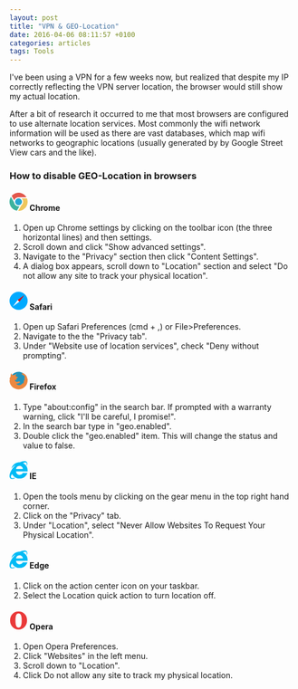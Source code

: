 ```yaml
---
layout: post
title: "VPN & GEO-Location"
date: 2016-04-06 08:11:57 +0100
categories: articles
tags: Tools
---
```

<style>
    svg#browser {
        width: 32px;
        height: 32px;
    }
</style>

I've been using a VPN for a few weeks now, but realized that despite my IP correctly reflecting the VPN server location, the browser would still show my actual location.

After a bit of research it occurred to me that most browsers are configured to use alternate location services. Most commonly the wifi network information will be used as there are vast databases, which map wifi networks to geographic locations (usually generated by by Google Street View cars and the like).

### How to disable GEO-Location in browsers

#### <svg id="browser" height="32" width="32" xmlns="http://www.w3.org/2000/svg"><path d="M15.987 9.991c3.314 0 6 2.688 6 6 0 3.315-2.686 6-6 6-3.312 0-6-2.686-6-6 0-3.312 2.688-6 6-6z" fill="#26A6D1"/><path d="M15.987 23.992c-4.048 0-7.385-3.008-7.917-6.912l-5.515-9.563-.006-.014-.617.891c-.152.279-.3.562-.436.851l-.295.69c-.098.238-.195.479-.282.725-.098.273-.183.549-.264.826l-.178.637c-.074.297-.137.594-.194.893l-.108.631c-.044.293-.078.584-.104.875l-.052.697c-.013.266-.018.531-.018.797s.004.532.018.797l.052.697c.027.291.062.584.104.875l.108.631c.058.299.12.596.194.893l.178.637c.082.275.166.553.264.826.087.244.185.484.282.725.096.23.188.461.295.689.136.289.284.57.437.852l.199.391.092.143c.176.301.37.588.566.875l.314.467c.189.258.396.504.603.752l.414.496c.18.197.373.385.563.574.19.191.377.387.575.564l.496.416c.248.205.494.412.752.602l.463.316c.288.197.577.391.875.566l.142.092.39.199c.28.152.562.303.851.438l.083.043.405.166c1.082.461 2.212.787 3.364 1.002l4.565-7.916c-.535.107-1.089.168-1.658.168z" fill="#3DB39E"/><path d="M31.933 14.901l-.021-.264c-.113-1.336-.662-3.27-1.118-4.568h-9.443c1.615 1.463 2.636 3.57 2.636 5.922 0 2.538-1.185 4.795-3.025 6.26l-5.625 9.756c1.978 0 4.641-.357 6.557-1.123l.065-.021.102-.043c.653-.271 1.299-.568 1.928-.932.563-.324 1.09-.688 1.599-1.068l.029-.023c.49-.371.949-.766 1.387-1.182l.068-.059.221-.225c.968-.969 1.799-2.039 2.477-3.193l.077-.113.139-.281c.218-.396.42-.801.604-1.213l.236-.555c.156-.391.292-.787.417-1.188l.165-.516c.153-.557.278-1.119.371-1.688l.039-.324c.069-.488.118-.979.143-1.475l.009-.397c.008-.494-.002-.991-.037-1.487z" fill="#EFC75E"/><path d="M29.838 7.991c-.335-.58-.71-1.121-1.104-1.643l-.129-.16c-.354-.457-.729-.891-1.125-1.299l-.268-.275c-.435-.428-.886-.834-1.359-1.205l-.104-.088c-.527-.406-1.079-.771-1.648-1.105l-.114-.076-.433-.225c-.25-.135-.499-.27-.756-.391-.247-.115-.496-.217-.745-.32l-.627-.25c-.303-.109-.609-.201-.916-.295l-.51-.148c-.334-.086-.671-.154-1.007-.219l-.476-.094c-.328-.053-.656-.086-.985-.117l-.539-.055c-.282-.018-.563-.016-.847-.02l-.694-.004-.54.039c-1.194.08-2.388.293-3.561.648l-.243.066c-.297.096-.59.213-.884.328l-.564.223c-.242.103-.481.224-.721.343-.232.114-.465.229-.693.356l-.26.133-.384.248c-.227.14-.452.283-.673.435-.216.151-.429.305-.637.463l-.55.439c-.227.19-.448.383-.663.583l-.408.398c-.237.238-.469.48-.688.73l-.149.18 4.551 7.895c1.045-3.201 4.052-5.518 7.603-5.518h13.85z" fill="#E2574C"/></svg> Chrome
1. Open up Chrome settings by clicking on the toolbar icon (the three horizontal lines) and then settings.
2. Scroll down and click "Show advanced settings".
3. Navigate to the "Privacy" section then click "Content Settings".
4. A dialog box appears, scroll down to "Location" section and select "Do not allow any site to track your physical location".

#### <svg id="browser" enable-background="new 0 0 128 128" version="1.1" viewBox="0 0 128 128" xml:space="preserve" xmlns="http://www.w3.org/2000/svg" xmlns:xlink="http://www.w3.org/1999/xlink"><g id="_x37__stroke"><g id="Safari"><rect clip-rule="evenodd" fill="none" fill-rule="evenodd" height="128" width="128"/><g id="Safari_1_"><circle clip-rule="evenodd" cx="64" cy="64" fill="#00AAFF" fill-rule="evenodd" r="64"/><polygon clip-rule="evenodd" fill="#FFFFFF" fill-rule="evenodd" points="23.742,104.258 69.845,69.845 58.155,58.155"/><polygon clip-rule="evenodd" fill="#EE0000" fill-rule="evenodd" points="104.258,23.742 58.155,58.155 64,64 64,64      69.845,69.845    "/></g></g></g></svg> Safari
1. Open up Safari Preferences (cmd + ,) or  File>Preferences.
2. Navigate to the the "Privacy tab".
3. Under "Website use of location services", check "Deny without prompting".

#### <svg id="browser" enable-background="new -0.002 -0.501 32 31" height="31" viewBox="-0.002 -0.501 32 31" width="32" xmlns="http://www.w3.org/2000/svg"><path d="M15.998-.501c8.284 0 15 6.715 15 15 0 8.283-6.716 15-15 15s-15-6.717-15-15c0-8.286 6.716-15 15-15z" fill="#2394BC"/><path d="M18.562 30.274c7.614-1.229 13.437-7.814 13.437-15.775l-.146.181c.228-1.513.188-2.861-.125-4.037-.112.871-.234 1.397-.357 1.608-.001-.068-.018-.976-.307-2.243-.137-.924-.338-1.793-.616-2.596.068.368.108.675.128.953-1.162-3.118-4.023-6.957-11.072-6.867 0 0 2.479.262 3.646 2.029 0 0-1.193-.285-2.095.152 1.099.438 2.052.896 2.863 1.374l.07.043c.208.125.385.253.573.38 1.498 1.052 2.888 2.553 2.782 4.489-.323-.51-.753-.844-1.304-1.012.679 2.66.746 4.857.197 6.59-.377-1.154-.724-1.846-1.033-2.09.431 3.566-.15 6.203-1.739 7.922.302-1.049.422-1.908.354-2.586-1.867 2.822-3.991 4.281-6.372 4.371-.941-.008-1.83-.15-2.666-.426-1.228-.415-2.339-1.124-3.328-2.13 1.544.129 2.954-.139 4.195-.772l2.033-1.332-.008-.006c.264-.1.512-.092.754.021.496-.068.67-.334.504-.783-.24-.334-.603-.637-1.069-.904-1.017-.531-2.079-.447-3.187.26-1.055.6-2.07.576-3.058-.062-.647-.447-1.272-1.049-1.876-1.801l-.24-.355c-.113.852.015 1.945.398 3.291l.008.018-.008-.016c-.384-1.346-.511-2.442-.398-3.293v-.008c.029-.744.337-1.154.924-1.246l-.249-.021.251.021c.663.061 1.424.213 2.282.463.144-.828-.045-1.695-.564-2.584v-.016c.806-.752 1.521-1.299 2.132-1.648.271-.145.429-.365.481-.662l.022-.016.008-.008.03-.029c.158-.236.105-.426-.165-.594-.565.031-1.131-.008-1.695-.121l-.008.023c-.233-.068-.527-.275-.889-.625l-.927-.912-.278-.219v.029h-.008l.008-.037-.053-.055.075-.053c.128-.691.339-1.285.64-1.795l.068-.061c.302-.502.881-1.041 1.732-1.617-1.582.197-3.013.91-4.285 2.143-1.055-.387-2.305-.305-3.744.25l-.173.132-.013.007.188-.138.008-.008c-.905-.416-1.515-1.611-1.809-3.564-1.152 1.141-1.71 3.178-1.673 6.119l-.33.499-.085.058-.017.016-.007.007-.016.033c-.175.274-.416.688-.72 1.244-.437.786-.584 1.446-.627 2.021l-.004.007.002.019-.014.151.025-.04c.003.133.006.267.04.387l.934-.768c-.339.859-.564 1.77-.678 2.736l-.027.442-.293-.335c0 3.428 1.088 6.597 2.924 9.201l.055.086.088.105c1.32 1.813 3.006 3.338 4.958 4.464 1.403.831 2.911 1.413 4.519 1.759l.331.074c.333.064.674.112 1.016.155.253.033.506.065.762.087l.34.039.483.003.525.026.418-.021.689-.034c.409-.028.812-.073 1.212-.131l.243-.036zm-9.409-16.75h0zm19.527-2.741l-.007.131.005-.132.002.001z" fill="#EC8840"/></svg> Firefox
1. Type "about:config" in the search bar. If prompted with a warranty warning, click "I'll be careful, I promise!".
2. In the search bar type in "geo.enabled".
3. Double click the "geo.enabled" item. This will change the status and value to false.

#### <svg enable-background="new 0 0 128 128" id="browser" version="1.1" viewBox="0 0 128 128" xml:space="preserve" xmlns="http://www.w3.org/2000/svg" xmlns:xlink="http://www.w3.org/1999/xlink"><g id="_x33__stroke"><g id="Internet_Explorer_1_"><rect clip-rule="evenodd" fill="none" fill-rule="evenodd" height="128" width="128"/><path clip-rule="evenodd" d="M70.699,35.433    c14.086,0,23.477,10.993,23.827,21.899H46.581C47.048,48.051,55.651,35.433,70.699,35.433z M70.699,98.55    c-14.087,0-24.119-12.212-24.468-24.626h81.659c1.247-26.735-8-45.696-31.687-58.922c3.461-3.786,31.812-13.748,24.556,13.329    l2.786,4.028C135.844-4.899,98.905-2.873,74.462,8.951C39.231,8.835,19.283,30.88,13.801,53.504    c9.524-13.6,21.835-21.66,29.863-23.901c-45.949,36.753-67.3,117.813-4.899,92.123l-4.331-2.596    c-37.552,11.779-23.043-21.511-15.816-26.312c8.651,17.599,27.083,31.664,49.631,31.664c28.697,0,50.016-14.739,58.474-39.187    h-33.13C88.81,93.769,82.161,98.55,70.699,98.55z" fill="#00BBF5" fill-rule="evenodd" id="Internet_Explorer"/></g></g></svg> IE
1. Open the tools menu by clicking on the gear menu in the top right hand corner.
2. Click on the "Privacy" tab.
3. Under "Location", select "Never Allow Websites To Request Your Physical Location".

#### <svg enable-background="new 0 0 128 128" id="browser" version="1.1" viewBox="0 0 128 128" xml:space="preserve" xmlns="http://www.w3.org/2000/svg" xmlns:xlink="http://www.w3.org/1999/xlink"><g id="_x33__stroke"><g id="Internet_Explorer_1_"><rect clip-rule="evenodd" fill="none" fill-rule="evenodd" height="128" width="128"/><path clip-rule="evenodd" d="M70.699,35.433    c14.086,0,23.477,10.993,23.827,21.899H46.581C47.048,48.051,55.651,35.433,70.699,35.433z M70.699,98.55    c-14.087,0-24.119-12.212-24.468-24.626h81.659c1.247-26.735-8-45.696-31.687-58.922c3.461-3.786,31.812-13.748,24.556,13.329    l2.786,4.028C135.844-4.899,98.905-2.873,74.462,8.951C39.231,8.835,19.283,30.88,13.801,53.504    c9.524-13.6,21.835-21.66,29.863-23.901c-45.949,36.753-67.3,117.813-4.899,92.123l-4.331-2.596    c-37.552,11.779-23.043-21.511-15.816-26.312c8.651,17.599,27.083,31.664,49.631,31.664c28.697,0,50.016-14.739,58.474-39.187    h-33.13C88.81,93.769,82.161,98.55,70.699,98.55z" fill="#00BBF5" fill-rule="evenodd" id="Internet_Explorer"/></g></g></svg> Edge
1. Click on the action center icon on your taskbar.
2. Select the Location quick action to turn location off.

#### <svg enable-background="new 0 0 32 32" height="32px" id="Layer_1" version="1.0" viewBox="0 0 32 32" width="32px" xml:space="preserve" xmlns="http://www.w3.org/2000/svg" xmlns:xlink="http://www.w3.org/1999/xlink"><g><path d="M26.737,4.375c2.842,2.917,4.264,6.75,4.264,11.5c0,4.334-1.422,8.104-4.264,11.312   C23.895,30.396,20.295,32,15.938,32c-4.316,0-7.885-1.604-10.706-4.812C2.41,23.979,1,20.209,1,15.875   c0-4.75,1.39-8.583,4.171-11.5C7.95,1.459,11.54,0,15.938,0C20.295,0,23.895,1.459,26.737,4.375z M21.291,11.062   c-0.124-1.291-0.373-2.552-0.747-3.781c-0.373-1.229-0.944-2.177-1.711-2.844c-0.769-0.666-1.733-1-2.895-1   c-1.162,0-2.116,0.323-2.863,0.969C12.328,5.053,11.778,6,11.426,7.25S10.835,9.75,10.71,11c-0.124,1.25-0.187,2.771-0.187,4.562   c0,1.125,0.021,2.073,0.062,2.844c0.04,0.771,0.113,1.709,0.218,2.812c0.103,1.104,0.27,2.031,0.498,2.781   c0.228,0.75,0.538,1.49,0.934,2.219c0.394,0.729,0.902,1.281,1.524,1.656s1.348,0.562,2.179,0.562c0.829,0,1.565-0.188,2.21-0.562   c0.643-0.375,1.161-0.927,1.556-1.656C20.098,25.49,20.42,24.75,20.669,24s0.436-1.677,0.56-2.781   c0.125-1.104,0.197-2.052,0.219-2.844c0.02-0.791,0.03-1.729,0.03-2.812C21.478,13.854,21.416,12.354,21.291,11.062z" fill="#EA3939"/></g><g/><g/><g/><g/><g/><g/></svg> Opera
1. Open Opera Preferences.
2. Click "Websites" in the left menu.
3. Scroll down to "Location".
4. Click Do not allow any site to track my physical location.
